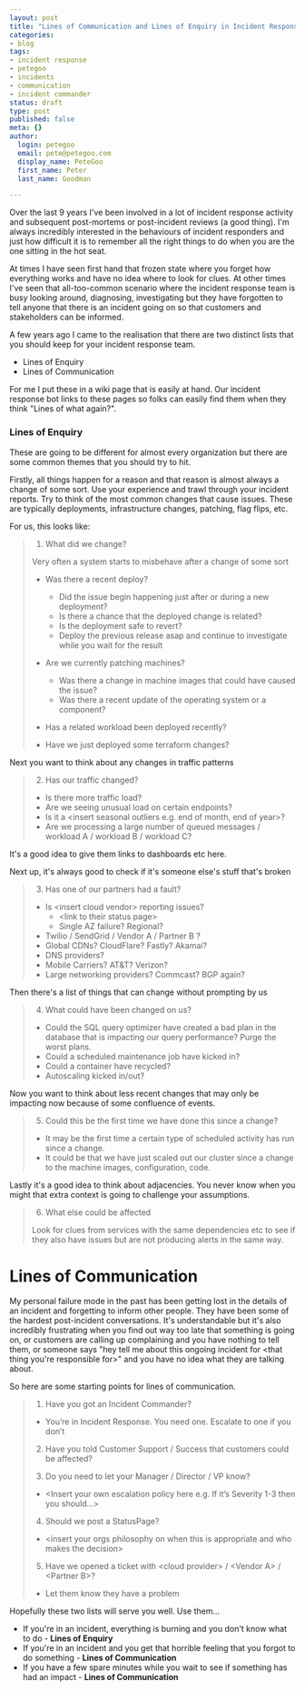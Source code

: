 ```yaml
---
layout: post
title: "Lines of Communication and Lines of Enquiry in Incident Response"
categories:
- blog
tags:
- incident response
- petegoo
- incidents
- communication
- incident commander
status: draft
type: post
published: false
meta: {}
author:
  login: petegoo
  email: pete@petegoo.com
  display_name: PeteGoo
  first_name: Peter
  last_name: Goodman

---
```


Over the last 9 years I've been involved in a lot of incident response activity and subsequent post-mortems or post-incident reviews (a good thing). I'm always incredibly interested in the behaviours of incident responders and just how difficult it is to remember all the right things to do when you are the one sitting in the hot seat.

At times I have seen first hand that frozen state where you forget how everything works and have no idea where to look for clues. At other times I've seen that all-too-common scenario where the incident response team is busy looking around, diagnosing, investigating but they have forgotten to tell anyone that there is an incident going on so that customers and stakeholders can be informed. 

A few years ago I came to the realisation that there are two distinct lists that you should keep for your incident response team.
- Lines of Enquiry
- Lines of Communication

For me I put these in a wiki page that is easily at hand. Our incident response bot links to these pages so folks can easily find them when they think "Lines of what again?".

### Lines of Enquiry

These are going to be different for almost every organization but there are some common themes that you should try to hit. 

Firstly, all things happen for a reason and that reason is almost always a change of some sort. Use your experience and trawl through your incident reports. Try to think of the most common changes that cause issues. These are typically deployments, infrastructure changes, patching, flag flips, etc.

For us, this looks like:


> 1. What did we change?
> 
> Very often a system starts to misbehave after a change of some sort
> - Was there a recent deploy?
>   - Did the issue begin happening just after or during a new deployment?
>   - Is there a chance that the deployed change is related?
>   - Is the deployment safe to revert?
>   - Deploy the previous release asap and continue to investigate while you wait for the result
> 
> - Are we currently patching machines?
>   - Was there a change in machine images that could have caused the issue?
>   - Was there a recent update of the operating system or a component?
> 
> - Has a related workload been deployed recently?
> - Have we just deployed some terraform changes?


Next you want to think about any changes in traffic patterns 


> 2. Has our traffic changed?
> 
> - Is there more traffic load?
> - Are we seeing unusual load on certain endpoints?
> - Is it a \<insert seasonal outliers e.g. end of month, end of year\>?
> - Are we processing a large number of queued messages / workload A / workload B / workload C?


It's a good idea to give them links to dashboards etc here.

Next up, it's always good to check if it's someone else's stuff that's broken


> 3. Has one of our partners had a fault?
> - Is \<insert cloud vendor\> reporting issues?
>   - \<link to their status page\>
>   - Single AZ failure? Regional?
> - Twilio / SendGrid / Vendor A / Partner B ?
> - Global CDNs? CloudFlare? Fastly? Akamai?
> - DNS providers?
> - Mobile Carriers? AT&T? Verizon?
> - Large networking providers? Commcast? BGP again?


Then there's a list of things that can change without prompting by us


> 4. What could have been changed on us?
> - Could the SQL query optimizer have created a bad plan in the database that is impacting our query performance? Purge the worst plans.
> - Could a scheduled maintenance job have kicked in?
> - Could a container have recycled?
> - Autoscaling kicked in/out?


Now you want to think about less recent changes that may only be impacting now because of some confluence of events.


> 5. Could this be the first time we have done this since a change?
> - It may be the first time a certain type of scheduled activity has run since a change.
> - It could be that we have just scaled out our cluster since a change to the machine images, configuration, code.


Lastly it's a good idea to think about adjacencies. You never know when you might that extra context is going to challenge your assumptions.


> 6. What else could be affected
> 
> Look for clues from services with the same dependencies etc to see if they also have issues but are not producing alerts in the same way.

# Lines of Communication

My personal failure mode in the past has been getting lost in the details of an incident and forgetting to inform other people. They have been some of the hardest post-incident conversations. It's understandable but it's also incredibly frustrating when you find out way too late that something is going on, or customers are calling up complaining and you have nothing to tell them, or someone says "hey tell me about this ongoing incident for \<that thing you're responsible for\>" and you have no idea what they are talking about.
 
So here are some starting points for lines of communication.

> 1. Have you got an Incident Commander?
> - You’re in Incident Response. You need one. Escalate to one if you don’t
> 
> 2. Have you told Customer Support / Success that customers could be affected?
> 
> 3. Do you need to let your Manager / Director / VP know?
> - \<Insert your own escalation policy here e.g. If it’s Severity 1-3 then you should...\>
> 
> 4. Should we post a StatusPage?
> - \<insert your orgs philosophy on when this is appropriate and who makes the decision\>
> 
> 5. Have we opened a ticket with \<cloud provider\> / \<Vendor A\> / \<Partner B\>?
> - Let them know they have a problem
> 


Hopefully these two lists will serve you well. Use them...

- If you're in an incident, everything is burning and you don't know what to do - **Lines of Enquiry**
- If you're in an incident and you get that horrible feeling that you forgot to do something - **Lines of Communication**
- If you have a few spare minutes while you wait to see if something has had an impact - **Lines of Communication**
